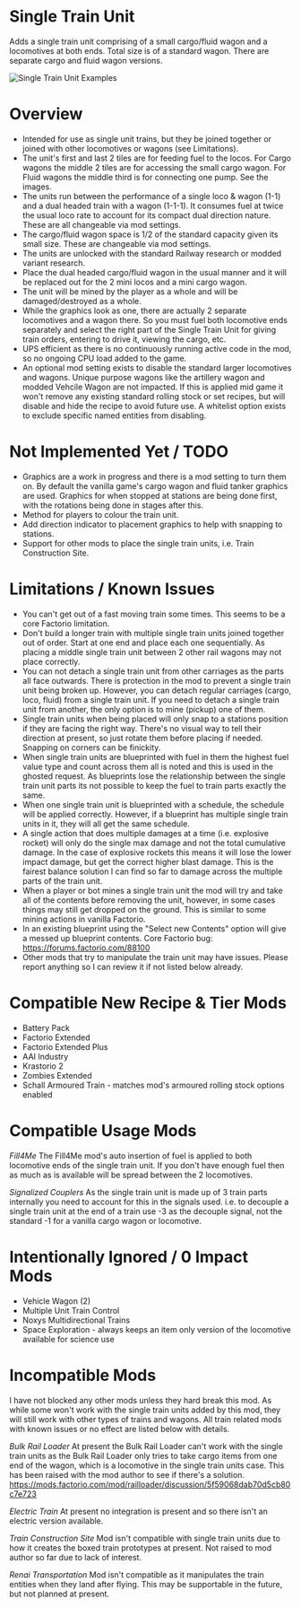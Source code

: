 # Single Train Unit

Adds a single train unit comprising of a small cargo/fluid wagon and a locomotives at both ends. Total size is of a standard wagon. There are separate cargo and fluid wagon versions.

![Single Train Unit Examples](https://thumbs.gfycat.com/DependableMixedBarasinga-size_restricted.gif)


Overview
============

- Intended for use as single unit trains, but they be joined together or joined with other locomotives or wagons (see Limitations).
- The unit's first and last 2 tiles are for feeding fuel to the locos. For Cargo wagons the middle 2 tiles are for accessing the small cargo wagon. For Fluid wagons the middle third is for connecting one pump. See the images.
- The units run between the performance of a single loco & wagon (1-1) and a dual headed train with a wagon (1-1-1). It consumes fuel at twice the usual loco rate to account for its compact dual direction nature. These are all changeable via mod settings.
- The cargo/fluid wagon space is 1/2 of the standard capacity given its small size. These are changeable via mod settings.
- The units are unlocked with the standard Railway research or modded variant research.
- Place the dual headed cargo/fluid wagon in the usual manner and it will be replaced out for the 2 mini locos and a mini cargo wagon.
- The unit will be mined by the player as a whole and will be damaged/destroyed as a whole.
- While the graphics look as one, there are actually 2 separate locomotives and a wagon there. So you must fuel both locomotive ends separately and select the right part of the Single Train Unit for giving train orders, entering to drive it, viewing the cargo, etc.
- UPS efficient as there is no continuously running active code in the mod, so no ongoing CPU load added to the game.
- An optional mod setting exists to disable the standard larger locomotives and wagons. Unique purpose wagons like the artillery wagon and modded Vehcile Wagon are not impacted. If this is applied mid game it won't remove any existing standard rolling stock or set recipes, but will disable and hide the recipe to avoid future use. A whitelist option exists to exclude specific named entities from disabling.


Not Implemented Yet / TODO
================

- Graphics are a work in progress and there is a mod setting to turn them on. By default the vanilla game's cargo wagon and fluid tanker graphics are used. Graphics for when stopped at stations are being done first, with the rotations being done in stages after this.
- Method for players to colour the train unit.
- Add direction indicator to placement graphics to help with snapping to stations.
- Support for other mods to place the single train units, i.e. Train Construction Site.


Limitations / Known Issues
================

- You can't get out of a fast moving train some times. This seems to be a core Factorio limitation.
- Don't build a longer train with multiple single train units joined together out of order. Start at one end and place each one sequentially. As placing a middle single train unit between 2 other rail wagons may not place correctly.
- You can not detach a single train unit from other carriages as the parts all face outwards. There is protection in the mod to prevent a single train unit being broken up. However, you can detach regular carriages (cargo, loco, fluid) from a single train unit. If you need to detach a single train unit from another, the only option is to mine (pickup) one of them.
- Single train units when being placed will only snap to a stations position if they are facing the right way. There's no visual way to tell their direction at present, so just rotate them before placing if needed. Snapping on corners can be finickity.
- When single train units are blueprinted with fuel in them the highest fuel value type and count across them all is noted and this is used in the ghosted request. As blueprints lose the relationship between the single train unit parts its not possible to keep the fuel to train parts exactly the same.
- When one single train unit is blueprinted with a schedule, the schedule will be applied correctly. However, if a blueprint has multiple single train units in it, they will all get the same schedule.
- A single action that does multiple damages at a time (i.e. explosive rocket) will only do the single max damage and not the total cumulative damage. In the case of explosive rockets this means it will lose the lower impact damage, but get the correct higher blast damage. This is the fairest balance solution I can find so far to damage across the multiple parts of the train unit.
- When a player or bot mines a single train unit the mod will try and take all of the contents before removing the unit, however, in some cases things may still get dropped on the ground. This is similar to some mining actions in vanilla Factorio.
- In an existing blueprint using the "Select new Contents" option will give a messed up blueprint contents. Core Factorio bug: https://forums.factorio.com/88100
- Other mods that try to manipulate the train unit may have issues. Please report anything so I can review it if not listed below already.


Compatible New Recipe & Tier Mods
====================

- Battery Pack
- Factorio Extended
- Factorio Extended Plus
- AAI Industry
- Krastorio 2
- Zombies Extended
- Schall Armoured Train - matches mod's armoured rolling stock options enabled

Compatible Usage Mods
=============

*Fill4Me*
The Fill4Me mod's auto insertion of fuel is applied to both locomotive ends of the single train unit. If you don't have enough fuel then as much as is available will be spread between the 2 locomotives.

*Signalized Couplers*
As the single train unit is made up of 3 train parts internally you need to account for this in the signals used. i.e. to decouple a single train unit at the end of a train use -3 as the decouple signal, not the standard -1 for a vanilla cargo wagon or locomotive.

Intentionally Ignored / 0 Impact Mods
==============

- Vehicle Wagon (2)
- Multiple Unit Train Control
- Noxys Multidirectional Trains
- Space Exploration - always keeps an item only version of the locomotive available for science use

Incompatible Mods
============

I have not blocked any other mods unless they hard break this mod. As while some won't work with the single train units added by this mod, they will still work with other types of trains and wagons. All train related mods with known issues or no effect are listed below with details.

*Bulk Rail Loader*
At present the Bulk Rail Loader can't work with the single train units as the Bulk Rail Loader only tries to take cargo items from one end of the wagon, which is a locomotive in the single train units case. This has been raised with the mod author to see if there's a solution. https://mods.factorio.com/mod/railloader/discussion/5f59068dab70d5cb80c7e723

*Electric Train*
At present no integration is present and so there isn't an electric version available.

*Train Construction Site*
Mod isn't compatible with single train units due to how it creates the boxed train prototypes at present. Not raised to mod author so far due to lack of interest.

*Renai Transportation*
Mod isn't compatible as it manipulates the train entities when they land after flying. This may be supportable in the future, but not planned at present.